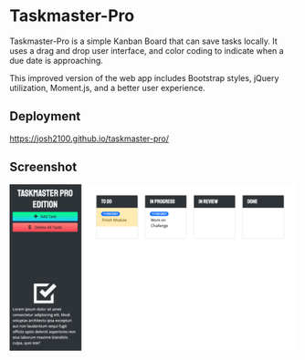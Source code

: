 # Taskmaster-Pro

Taskmaster-Pro is a simple Kanban Board that can save tasks locally. It uses a drag and drop user interface, and color coding to indicate when a due date is approaching.

This improved version of the web app includes Bootstrap styles, jQuery utilization, Moment.js, and a better user experience.

## Deployment

https://josh2100.github.io/taskmaster-pro/

## Screenshot

![Taskmaster Pro](./assets/images/screenshot.png)
